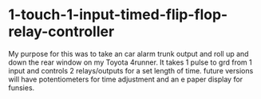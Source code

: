 # 1-touch-1-input-timed-flip-flop-relay-controller
My purpose for this was to take an car alarm trunk output and roll up and down the rear window on my Toyota 4runner.
It takes 1 pulse to grd from 1 input and controls 2 relays/outputs for a set length of time.
future versions will have potentiometers for time adjustment and an e paper display for funsies.


